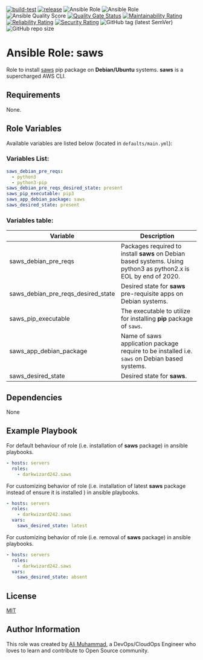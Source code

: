 [![build-test](https://github.com/darkwizard242/ansible-role-saws/workflows/build-and-test/badge.svg?branch=master)](https://github.com/darkwizard242/ansible-role-saws/actions?query=workflow%3Abuild-and-test) [![release](https://github.com/darkwizard242/ansible-role-saws/workflows/release/badge.svg)](https://github.com/darkwizard242/ansible-role-saws/actions?query=workflow%3Arelease) ![Ansible Role](https://img.shields.io/ansible/role/49319?color=dark%20green%20) ![Ansible Role](https://img.shields.io/ansible/role/d/49319?label=role%20downloads) ![Ansible Quality Score](https://img.shields.io/ansible/quality/49319?label=ansible%20quality%20score) [![Quality Gate Status](https://sonarcloud.io/api/project_badges/measure?project=ansible-role-saws&metric=alert_status)](https://sonarcloud.io/dashboard?id=ansible-role-saws) [![Maintainability Rating](https://sonarcloud.io/api/project_badges/measure?project=ansible-role-saws&metric=sqale_rating)](https://sonarcloud.io/dashboard?id=ansible-role-saws) [![Reliability Rating](https://sonarcloud.io/api/project_badges/measure?project=ansible-role-saws&metric=reliability_rating)](https://sonarcloud.io/dashboard?id=ansible-role-saws) [![Security Rating](https://sonarcloud.io/api/project_badges/measure?project=ansible-role-saws&metric=security_rating)](https://sonarcloud.io/dashboard?id=ansible-role-saws) ![GitHub tag (latest SemVer)](https://img.shields.io/github/tag/darkwizard242/ansible-role-saws?label=release) ![GitHub repo size](https://img.shields.io/github/repo-size/darkwizard242/ansible-role-saws?color=orange&style=flat-square)

# Ansible Role: saws

Role to install [saws](https://github.com/donnemartin/saws) pip package on **Debian/Ubuntu** systems. **saws** is a supercharged AWS CLI.

## Requirements

None.

## Role Variables

Available variables are listed below (located in `defaults/main.yml`):

### Variables List:

```yaml
saws_debian_pre_reqs:
  - python3
  - python3-pip
saws_debian_pre_reqs_desired_state: present
saws_pip_executable: pip3
saws_app_debian_package: saws
saws_desired_state: present
```

### Variables table:

Variable                           | Description
---------------------------------- | ----------------------------------------------------------------------------------------------------------------
saws_debian_pre_reqs               | Packages required to install **saws** on Debian based systems. Using python3 as python2.x is EOL by end of 2020.
saws_debian_pre_reqs_desired_state | Desired state for **saws** pre-requisite apps on Debian systems.
saws_pip_executable                | The executable to utilize for installing **pip** package of `saws`.
saws_app_debian_package            | Name of saws application package require to be installed i.e. `saws` on Debian based systems.
saws_desired_state                 | Desired state for **saws**.

## Dependencies

None

## Example Playbook

For default behaviour of role (i.e. installation of **saws** package) in ansible playbooks.

```yaml
- hosts: servers
  roles:
    - darkwizard242.saws
```

For customizing behavior of role (i.e. installation of latest **saws** package instead of ensure it is installed ) in ansible playbooks.

```yaml
- hosts: servers
  roles:
    - darkwizard242.saws
  vars:
    saws_desired_state: latest
```

For customizing behavior of role (i.e. removal of **saws** package) in ansible playbooks.

```yaml
- hosts: servers
  roles:
    - darkwizard242.saws
  vars:
    saws_desired_state: absent
```

## License

[MIT](https://github.com/darkwizard242/ansible-role-saws/blob/master/LICENSE)

## Author Information

This role was created by [Ali Muhammad](https://www.alimuhammad.dev/), a DevOps/CloudOps Engineer who loves to learn and contribute to Open Source community.
